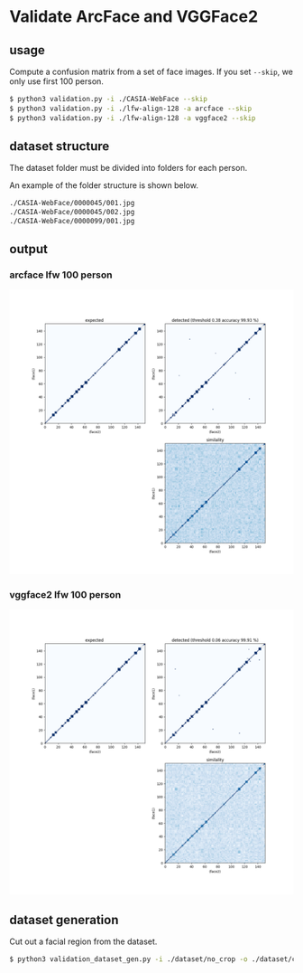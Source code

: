 # Validate ArcFace and VGGFace2

## usage

Compute a confusion matrix from a set of face images. If you set `--skip`, we only use first 100 person.

```bash
$ python3 validation.py -i ./CASIA-WebFace --skip
$ python3 validation.py -i ./lfw-align-128 -a arcface --skip
$ python3 validation.py -i ./lfw-align-128 -a vggface2 --skip
```

## dataset structure

The dataset folder must be divided into folders for each person.

An example of the folder structure is shown below.

```
./CASIA-WebFace/0000045/001.jpg
./CASIA-WebFace/0000045/002.jpg
./CASIA-WebFace/0000099/001.jpg
```

## output

### arcface lfw 100 person

![confusion_arcface.png](confusion_arcface.png)

### vggface2 lfw 100 person

![confusion_vggface2.png](confusion_vggface2.png)

## dataset generation

Cut out a facial region from the dataset.

```bash
$ python3 validation_dataset_gen.py -i ./dataset/no_crop -o ./dataset/crop
```

